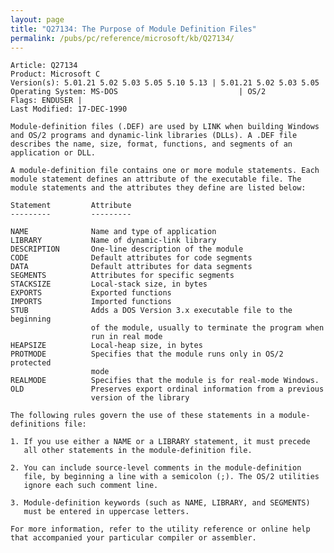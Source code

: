 ```yaml
---
layout: page
title: "Q27134: The Purpose of Module Definition Files"
permalink: /pubs/pc/reference/microsoft/kb/Q27134/
---
```


	Article: Q27134
	Product: Microsoft C
	Version(s): 5.01.21 5.02 5.03 5.05 5.10 5.13 | 5.01.21 5.02 5.03 5.05
	Operating System: MS-DOS                           | OS/2
	Flags: ENDUSER |
	Last Modified: 17-DEC-1990
	
	Module-definition files (.DEF) are used by LINK when building Windows
	and OS/2 programs and dynamic-link libraries (DLLs). A .DEF file
	describes the name, size, format, functions, and segments of an
	application or DLL.
	
	A module-definition file contains one or more module statements. Each
	module statement defines an attribute of the executable file. The
	module statements and the attributes they define are listed below:
	
	Statement         Attribute
	---------         ---------
	
	NAME              Name and type of application
	LIBRARY           Name of dynamic-link library
	DESCRIPTION       One-line description of the module
	CODE              Default attributes for code segments
	DATA              Default attributes for data segments
	SEGMENTS          Attributes for specific segments
	STACKSIZE         Local-stack size, in bytes
	EXPORTS           Exported functions
	IMPORTS           Imported functions
	STUB              Adds a DOS Version 3.x executable file to the beginning
	                  of the module, usually to terminate the program when
	                  run in real mode
	HEAPSIZE          Local-heap size, in bytes
	PROTMODE          Specifies that the module runs only in OS/2 protected
	                  mode
	REALMODE          Specifies that the module is for real-mode Windows.
	OLD               Preserves export ordinal information from a previous
	                  version of the library
	
	The following rules govern the use of these statements in a module-
	definitions file:
	
	1. If you use either a NAME or a LIBRARY statement, it must precede
	   all other statements in the module-definition file.
	
	2. You can include source-level comments in the module-definition
	   file, by beginning a line with a semicolon (;). The OS/2 utilities
	   ignore each such comment line.
	
	3. Module-definition keywords (such as NAME, LIBRARY, and SEGMENTS)
	   must be entered in uppercase letters.
	
	For more information, refer to the utility reference or online help
	that accompanied your particular compiler or assembler.
